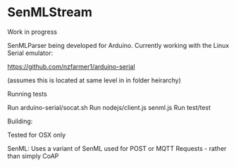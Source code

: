 # SenMLStream

Work in progress

SenMLParser being developed for Arduino. Currently working with the Linux Serial emulator:

https://github.com/nzfarmer1/arduino-serial

(assumes this is located at same level in in folder heirarchy)

Running tests

Run arduino-serial/socat.sh
Run nodejs/client.js senml.js
Run test/test

Building:

Tested for OSX only

SenML: Uses a variant of SenML used for POST or MQTT Requests - rather than simply CoAP


  


